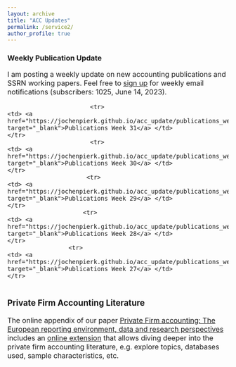 ```yaml
---
layout: archive
title: "ACC Updates"
permalink: /service2/
author_profile: true
---
```

<!-- Global site tag (gtag.js) - Google Analytics -->
<script async src="https://www.googletagmanager.com/gtag/js?id=G-05633BF9HL"></script>
<script>
  window.dataLayer = window.dataLayer || [];
  function gtag(){dataLayer.push(arguments);}
  gtag('js', new Date());

   gtag('config', 'G-05633BF9HL', {'anonymize_ip': true});
</script> 
 


<h3> Weekly Publication Update </h3>
<font size="3"> 
I am posting a weekly update on new accounting publications and SSRN working papers. Feel free to <a href="https://jochenpierk.github.io/acc_update/subscribe.html" target="_blank">sign up</a> for weekly email notifications (subscribers: 1025, June 14, 2023). 

 <p> </p>

  
 <table style="width:100%">   

                           <tr> 
    <td> <a href="https://jochenpierk.github.io/acc_update/publications_week31.html" target="_blank">Publications Week 31</a> </td> 
    </tr>  
                           <tr> 
    <td> <a href="https://jochenpierk.github.io/acc_update/publications_week30.html" target="_blank">Publications Week 30</a> </td> 
    </tr>  
                          <tr> 
    <td> <a href="https://jochenpierk.github.io/acc_update/publications_week29.html" target="_blank">Publications Week 29</a> </td> 
    </tr>  
                         <tr> 
    <td> <a href="https://jochenpierk.github.io/acc_update/publications_week28.html" target="_blank">Publications Week 28</a> </td> 
    </tr>  
                     <tr> 
    <td> <a href="https://jochenpierk.github.io/acc_update/publications_week27.html" target="_blank">Publications Week 27</a> </td> 
    </tr>  








 
 


   
 </table>

   
 <p> </p>

  
  
   <h3> Private Firm Accounting Literature </h3>
<font size="3">
 The online appendix of our paper <a href="https://www.tandfonline.com/doi/full/10.1080/00014788.2021.1982670" target="_blank">Private Firm accounting: The European reporting environment, data and research perspectives</a> includes an <a href="https://trr266.wiwi.hu-berlin.de/shiny/pfirmacclit/" target="_blank">online extension</a> that allows diving deeper into the private firm accounting literature, e.g. explore topics, databases used, sample characteristics, etc. 
   
    
